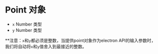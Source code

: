 # Point 对象

* ` x ` Number 类型
* ` y ` Number 类型

**注意：`x`和`y`都必须是整数，当提供point对象作为electron API的输入参数时，我们将自动将`x`和`y`值舍入到最接近的整数。</p>
